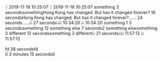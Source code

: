 ⌷   2019-11-18 10:25:07  ⌷   2019-11-18 10:25:07  something  3 secondssomethingHong Kong has changed. But has it changed forever?  18 secondsHong Kong has changed. But has it changed forever?......  24 seconds......⌹  27 seconds⌹⌸               10:34:20  ⌸               10:34:20  something 1  3 secondssomething 12 something else  7 seconds2 something elsesomething 3 different  12 secondssomething 3 different⌹  21 seconds⌹⌸               11:57:12  ⌸               11:57:12<br/>  <br/>fd  38 secondsfd<br/>0 3 minutes 15 seconds0<br/>